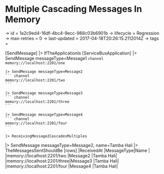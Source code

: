 # Multiple Cascading Messages In Memory

-> id = 1a2c9ed4-16df-4bc4-9ecc-988c03b6901b
-> lifecycle = Regression
-> max-retries = 0
-> last-updated = 2017-04-18T20:26:15.2112014Z
-> tags = 

[SendMessage]
|> IfTheApplicationIs
    [ServiceBusApplication]
    |> SendMessage messageType=Message1
    ``` channel
    memory://localhost:2201/one
    ```

    |> SendMessage messageType=Message2
    ``` channel
    memory://localhost:2201/two
    ```

    |> SendMessage messageType=Message3
    ``` channel
    memory://localhost:2201/three
    ```

    |> SendMessage messageType=Message4
    ``` channel
    memory://localhost:2201/four
    ```

    |> ReceivingMessage2CascadesMultiples

|> SendMessage messageType=Message2, name=Tamba Hali
|> TheMessagesSentShouldBe
    [rows]
    |ReceivedAt                   |MessageType|Name      |
    |memory://localhost:2201/two  |Message2   |Tamba Hali|
    |memory://localhost:2201/three|Message3   |Tamba Hali|
    |memory://localhost:2201/four |Message4   |Tamba Hali|

~~~
